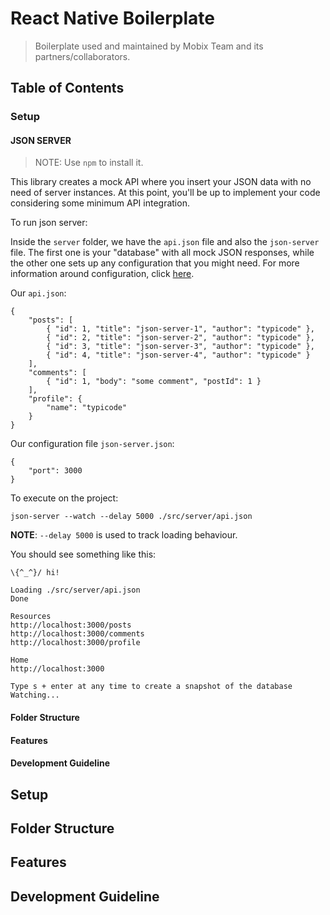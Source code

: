 # React Native Boilerplate
> Boilerplate used and maintained by Mobix Team and its partners/collaborators.

## Table of Contents

### Setup

#### JSON SERVER
> NOTE: Use `npm` to install it.

This library creates a mock API where you insert your JSON data with no need of server instances. At this point, you'll be up to implement your code considering some minimum API integration.

To run json server:

Inside the `server` folder, we have the `api.json` file and also the `json-server` file. The first one is your "database" with all mock JSON responses, while the other one sets up any configuration that you might need. For more information around configuration, click [here](https://github.com/typicode/json-server "Json-Server Github Page").

Our `api.json`: 
```
{
    "posts": [
        { "id": 1, "title": "json-server-1", "author": "typicode" },
        { "id": 2, "title": "json-server-2", "author": "typicode" },
        { "id": 3, "title": "json-server-3", "author": "typicode" },
        { "id": 4, "title": "json-server-4", "author": "typicode" }
    ],
    "comments": [
        { "id": 1, "body": "some comment", "postId": 1 }
    ],
    "profile": { 
        "name": "typicode" 
    }
}
```

Our configuration file `json-server.json`: 

```
{ 
    "port": 3000
}
```

To execute on the project:

`json-server --watch --delay 5000 ./src/server/api.json`

**NOTE**: `--delay 5000` is used to track loading behaviour.

You should see something like this: 

```
\{^_^}/ hi!

Loading ./src/server/api.json
Done

Resources
http://localhost:3000/posts
http://localhost:3000/comments
http://localhost:3000/profile

Home
http://localhost:3000

Type s + enter at any time to create a snapshot of the database
Watching...
```

#### Folder Structure
#### Features
#### Development Guideline

## Setup

## Folder Structure

## Features

## Development Guideline
